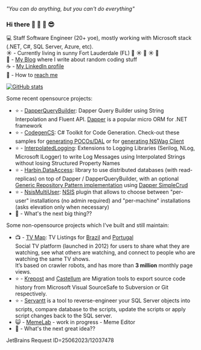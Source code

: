 _"You can do anything, but you can't do everything"_

### Hi there :wave: :wave: :wave: :sunglasses:	

:computer: Staff Software Engineer (20+ yoe), mostly working with Microsoft stack (.NET, C#, SQL Server, Azure, etc).  
:sunny: - Currently living in sunny Fort Lauderdale (FL) :palm_tree: :sunny: :palm_tree: :sunny: :palm_tree:  
:thought_balloon: - [My Blog](https://rdrizin.com/) where I write about random coding stuff  
:coffee: - [My LinkedIn profile](https://www.linkedin.com/in/RickDrizin/)  
:email: - How to [reach me](https://rdrizin.com/pages/Contact/)  

[![GitHub stats](https://github-readme-stats.vercel.app/api?username=Drizin&show_icons=true&theme=dark)](https://github.com/anuraghazra/github-readme-stats)

Some recent opensource projects:
- :star: - [DapperQueryBuilder](https://github.com/Drizin/DapperQueryBuilder): Dapper Query Builder using String Interpolation and Fluent API. [Dapper](https://github.com/DapperLib/Dapper) is a popular micro ORM for .NET framework
- :star: - [CodegenCS](https://github.com/CodegenCS/CodegenCS): C# Toolkit for Code Generation. Check-out these samples for [generating POCOs/DAL](https://github.com/CodegenCS/Templates/tree/main/DatabaseSchema) or for [generating NSWag Client](https://github.com/CodegenCS/Templates/tree/main/OpenAPI)
- :star: - [InterpolatedLogging](https://github.com/Drizin/InterpolatedLogging): Extensions to Logging Libraries (Serilog, NLog, Microsoft ILogger) to write Log Messages using Interpolated Strings without losing Structured Property Names
- :star: - [Harbin.DataAccess](https://github.com/Drizin/Harbin.DataAccess): library to use distributed databases (with read-replicas) on top of Dapper / DapperQueryBuilder, with an optional [Generic Repository Pattern implementation](https://github.com/Drizin/Harbin.DataAccess/tree/main/src/Harbin.DataAccess.Repositories.DapperSimpleCRUD) using [Dapper SimpleCrud](https://github.com/ericdc1/Dapper.SimpleCRUD) 
- :star: - [NsisMultiUser](https://github.com/Drizin/NsisMultiUser): [NSIS](https://en.wikipedia.org/wiki/Nullsoft_Scriptable_Install_System) plugin that allows to choose between "per-user" installations (no admin required) and "per-machine" installations (asks elevation only when necessary)
- :eyes: - What's the next big thing??

Some non-opensource projects which I've built and still maintain:
- :tv: - [TV Map](https://www.tvmap.com.br/): TV Listings for [Brazil](https://www.tvmap.com.br/) and [Portugal](https://www.tvmap.pt/)  
  Social TV platform (launched in 2012) for users to share what they are watching, see what others are watching, and connect to people who are watching the same TV shows.  
  It’s based on crawler robots, and has more than **3 million** monthly page views.
- :star: - [Krepost](https://www.abstrakti.com/Products/Krepost) and [Castellum](https://www.abstrakti.com/Products/Castellum) are Migration tools to export source code history from Microsoft Visual SourceSafe to Subversion or Git respectively.
- :star: - [Servantt](https://servantt.com/) is a tool to reverse-engineer your SQL Server objects into scripts, compare database to the scripts, update the scripts or apply script changes back to the SQL server.
- :smiley_cat: - [MemeLab](https://meme-lab.com/) - work in progress - Meme Editor
- :eyes: - What's the next great idea??

<!--
**Drizin/Drizin** is a ✨ _special_ ✨ repository because its `README.md` (this file) appears on your GitHub profile.

Here are some ideas to get you started:

- 🔭 I’m currently working on ...
- 🌱 I’m currently learning ...
- 👯 I’m looking to collaborate on ...
- 🤔 I’m looking for help with ...
- 💬 Ask me about ...
- 📫 How to reach me: ...
- 😄 Pronouns: ...
- ⚡ Fun fact: ...
-->

JetBrains Request ID=25062023/12037478
